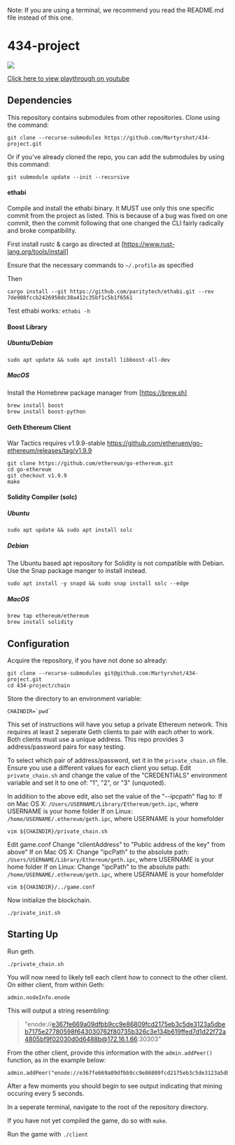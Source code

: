 Note: If you are using a terminal, we recommend you read the README.md file instead of this one.

# 434-project

![](demo.gif)

[Click here to view playthrough on youtube](https://youtu.be/ithINQO8pM8)


## Dependencies

This repository contains submodules from other repositories. Clone using the command:
```
git clone --recurse-submodules https://github.com/Martyrshot/434-project.git
```
Or if you've already cloned the repo, you can add the submodules by using this command:
```
git submodule update --init --recursive
```


#### ethabi
Compile and install the ethabi binary. It MUST use only this one specific commit from the project as listed. This is because of a bug was fixed on one commit, then the commit following that one changed the CLI fairly radically and broke compatibility.

First install rustc & cargo as directed at [https://www.rust-lang.org/tools/install]

Ensure that the necessary commands to `~/.profile` as specified

Then
```
cargo install --git https://github.com/paritytech/ethabi.git --rev 7de908fccb2426950dc38a412c35bf1c5b1f6561
```

Test ethabi works: `ethabi -h`

#### Boost Library

##### Ubuntu/Debian

```
sudo apt update && sudo apt install libboost-all-dev
```

##### MacOS

Install the Homebrew package manager from [https://brew.sh]

```
brew install boost
brew install boost-python
```

#### Geth Ethereum Client

War Tactics requires v1.9.9-stable https://github.com/etheruem/go-ethereum/releases/tag/v1.9.9

```
git clone https://github.com/ethereum/go-ethereum.git
cd go-ethereum
git checkout v1.9.9
make
```

#### Solidity Compiler (solc)

##### Ubuntu

```
sudo apt update && sudo apt install solc
```

##### Debian

The Ubuntu based apt repository for Solidity is not compatible with Debian. Use the Snap package manger to install instead.

```
sudo apt install -y snapd && sudo snap install solc --edge
```


##### MacOS

```
brew tap ethereum/ethereum
brew install solidity
```


## Configuration

Acquire the repository, if you have not done so already:
```
git clone --recurse-submodules git@github.com:Martyrshot/434-project.git
cd 434-project/chain
```

Store the directory to an environment variable:
```
CHAINDIR=`pwd`
```

This set of instructions will have you setup a private Ethereum network. This requires at least 2 seperate Geth clients to pair with each other to work. Both clients must use a unique address. This repo provides 3 address/password pairs for easy testing.

To select which pair of address/password, set it in the `private_chain.sh` file. Ensure you use a different values for each client you setup.
Edit `private_chain.sh` and change the value of the "CREDENTIALS" environment variable and set it to one of: "1", "2", or "3" (unquoted).

In addition to the above edit, also set the value of the "--ipcpath" flag to:
	If on Mac OS X: `/Users/USERNAME/Library/Ethereum/geth.ipc`, where USERNAME is your home folder
	If on Linux: `/home/USERNAME/.ethereum/geth.ipc`, where USERNAME is your homefolder

```
vim ${CHAINDIR}/private_chain.sh
```

Edit game.conf
Change "clientAddress" to "Public address of the key" from above"
	If on Mac OS X: Change "ipcPath" to the absolute path: `/Users/USERNAME/Library/Ethereum/geth.ipc`, where USERNAME is your home folder
	If on Linux: Change "ipcPath" to the absolute path: `/home/USERNAME/.ethereum/geth.ipc`, where USERNAME is your homefolder

```
vim ${CHAINDIR}/../game.conf
```

Now initialize the blockchain.
```
./private_init.sh
```

## Starting Up

Run geth.
```
./private_chain.sh
```


You will now need to likely tell each client how to connect to the other client.
On either client, from within Geth:

```
admin.nodeInfo.enode
```

This will output a string resembling:

> "enode://e367fe669a09dfbb9cc9e86809fcd2175eb3c5de3123a5dbeb7175e27780598f643030762f80735b326c3e134b619ffed7d1d22f72a4805bf9f02030d0d6488b@172.16.1.66:30303"

From the other client, provide this information with the `admin.addPeer()` function, as in the example below:

```
admin.addPeer("enode://e367fe669a09dfbb9cc9e86809fcd2175eb3c5de3123a5dbeb7175e27780598f643030762f80735b326c3e134b619ffed7d1d22f72a4805bf9f02030d0d6488b@172.16.1.66:30303")
```

After a few moments you should begin to see output indicating that mining occuring every 5 seconds.

In a seperate terminal, navigate to the root of the repository directory.

If you have not yet compiled the game, do so with `make`.

Run the game with `./client`

